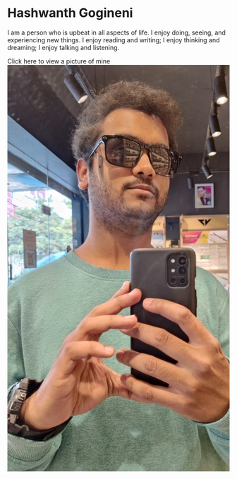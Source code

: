 # Hashwanth Gogineni
I am a person who is upbeat in all aspects of life. I enjoy doing, seeing, and experiencing new things. I enjoy reading and writing; I enjoy thinking and dreaming; I enjoy talking and listening.

Click here to view a picture of mine
![Its Hashwanth Gogineni](hashwanth_gogineni.jpg)
